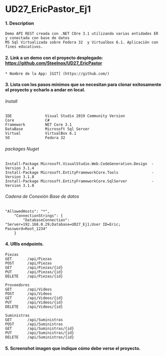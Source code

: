 # UD27_EricPastor_Ej1


#### 1. Description
```
Demo API REST creada con .NET COre 3.1 utilizando varias entidades ER y conectada con base de datos 
MS Sql Virtualizada sobre Fedora 32  y Virtualbox 6.1. Aplicación con fines educativos.
```

#### 2. Link a un demo con el proyecto desplegado: https://github.com/Steelnox/UD27_EricPastor

```
* Nombre de la App: [GIT] (https://github.com/)
```
#### 3. Lista con los pasos mínimos que se necesitan para clonar exitosamente el proyecto y echarlo a andar en local.

###### Install
```
IDE               Visual Studio 2019 Community Version
Core              C# 
Framework         NET Core 3.1
DataBase          Microsoft Sql Server 
Virtual           VirtualBox 6.1
SO                Fedora 32
```
###### packages Nuget 
```
Install-Package Microsoft.VisualStudio.Web.CodeGeneration.Design  -Version 3.1.4
Install-Package Microsoft.EntityFrameworkCore.Tools               -Version 3.1.8
Install-Package Microsoft.EntityFrameworkCore.SqlServer           -Version 3.1.8
```
###### Cadena de Conexión Base de datos 
```
"AllowedHosts": "*",
    "ConnectionStrings": {
        "DatabaseConnection": "Server=192.168.0.29;Database=UD27_Ej1;User ID=Eric; Password=Root_1234"
    }
```
#### 4. URIs endpoints.
```
Piezas
GET       /api/Piezas
POST      /api/Piezas
GET       /api/Piezas/{id}
PUT       /api/Piezas/{id}
DELETE    /api/Piezas/{id}

Proveedores
GET       /api/Videos
POST      /api/Videos
GET       /api/Videos/{id}
PUT       /api/Videos/{id}
DELETE    /api/Videos/{id}

Suministras
GET       /api/Suministras
POST      /api/Suministras
GET       /api/Suministras/{id}
PUT       /api/Suministras/{id}
DELETE    /api/Suministras/{id}
```

#### 5. Screenshot imagen que indique cómo debe verse el proyecto.
